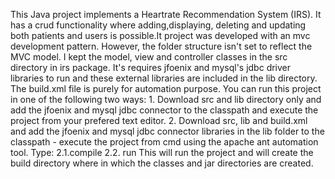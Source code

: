 This Java project implements a Heartrate Recommendation System (IRS). It has a crud functionality where adding,displaying, deleting and
updating both patients and users is possible.It project was developed with an mvc development pattern. However, the folder structure isn't
set to reflect the MVC model. I kept the model, view and controller classes in the src directory in irs package. It's requires jfoenix and 
mysql's jdbc driver libraries to run and these external libraries are included in the lib directory.
The build.xml file is purely for automation purpose. You can run this project in one of the following two ways:
    1. Download src and lib directory only and add the jfoenix and mysql jdbc connector to the classpath and execute the project from your 
    prefered text editor.
    2. Download src, lib and build.xml and add the jfoenix and mysql jdbc connector libraries in the lib folder to the classpath - execute 
    the project from cmd using the apache ant automation tool. Type:
      2.1.compile
      2.2. run
    This will run the project and will create the build directory where in which the classes and jar directories are created.
